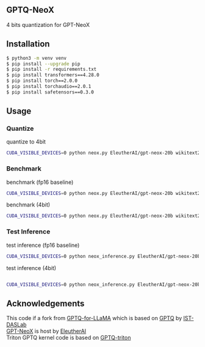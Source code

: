 ## GPTQ-NeoX
4 bits quantization for GPT-NeoX



## Installation
```bash
$ python3 -m venv venv
$ pip install --upgrade pip
$ pip install -r requirements.txt
$ pip install transformers==4.28.0
$ pip install torch==2.0.0
$ pip install torchaudio==2.0.1
$ pip install safetensors==0.3.0
```

## Usage

### Quantize
quantize to 4bit
```bash
CUDA_VISIBLE_DEVICES=0 python neox.py EleutherAI/gpt-neox-20b wikitext2 --wbits 4 --act-order --true-sequential --groupsize 128 --save gpt-neox-20b-4bit-128g.pt
```
 
### Benchmark
benchmark (fp16 baseline)
```bash
CUDA_VISIBLE_DEVICES=0 python neox.py EleutherAI/gpt-neox-20b wikitext2 --benchmark 2048 --check
```
 
benchmark (4bit)
```bash
CUDA_VISIBLE_DEVICES=0 python neox.py EleutherAI/gpt-neox-20b wikitext2 --wbits 4 --groupsize 128 --load gpt-neox-20b-4bit-128g.pt --benchmark 2048 --check
```

### Test Inference
test inference (fp16 baseline)
```bash
CUDA_VISIBLE_DEVICES=0 python neox_inference.py EleutherAI/gpt-neox-20b --text "The capital of Japan is"
```
 
test inference (4bit)
```bash

CUDA_VISIBLE_DEVICES=0 python neox_inference.py EleutherAI/gpt-neox-20b --wbits 4 --groupsize 128 --load gpt-neox-20b-4bit-128g.pt --text "The capital of Japan is"
```



## Acknowledgements
This code if a fork from [GPTQ-for-LLaMA](https://github.com/qwopqwop200/GPTQ-for-LLaMa) which is based on [GPTQ](https://github.com/IST-DASLab/gptq) by [IST-DASLab](https://github.com/IST-DASLab)   
[GPT-NeoX](https://huggingface.co/EleutherAI/gpt-neox-20b) is host by [EleutherAI](https://www.eleuther.ai/)  
Triton GPTQ kernel code is based on [GPTQ-triton](https://github.com/fpgaminer/GPTQ-triton)  
